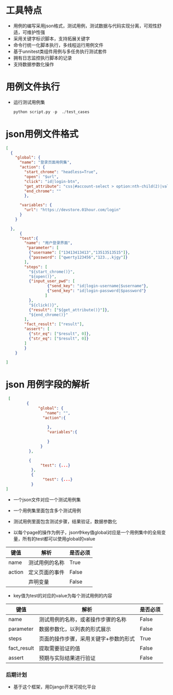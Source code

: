 
# 工具特点

- 用例的编写采用json格式，测试用例，测试数据与代码实现分离，可观性舒适，可维护性强
- 采用关键字标识脚本，支持拓展关键字
- 命令行统一化脚本执行，多线程运行用例文件
- 基于unnitest类组件用例与多任务执行测试套件
- 拥有日志监控执行脚本的记录
- 支持数据参数化操作

# 用例文件执行

- 运行测试用例集

  ```python
  python script.py -p  ./test_cases
  ```

# json用例文件格式

```json
[
  {
    "global": {
      "name": "登录页面用例集",
      "action": {
        "start_chrome": "headless=True",
        "open": "$url",
        "click": "id|login-btn",
        "get_attribute": "css|#account-select > option:nth-child(2)|value",
        "end_chrome": ""
        },

      "variables": {
        "url": "https://devstore.01hour.com/login"
      }
    }

  },
      {
      "test":{
        "name": "用户登录界面",   
         "parameter": [
          {"username": ["13413413413","13513513515"]},
          {"password": ["qwerty123456","123.,.kjgy"]}
        ],
        "steps": [
          "${start_chrome()}",
          "${open()}",
          {"input_user_pwd": [
                  {"send_key": "id|login-username|$username"},
                  {"send_key": "id|login-password|$password"}
                 ]
          },
          "${click()}",
          {"result": ["${get_attribute()}"]},
          "${end_chrome()}"
        ],
        "fact_result": ["result"],
        "assert": [
          {"str_eq": ["$result", 0]},
          {"str_eq": ["$result", 0]}
        ]
    	}
  	}
   
]
```

# json 用例字段的解析

```json
 [
         {
          	  "global": {
                 "name": "",
				"action":{
                    
                  },
                  "variables":{
                      
                  }
       		   }
          },

          {
               "test": {...}
           },
           {
                "test": {...}
           }
]
```

- 一个json文件对应一个测试用例集

- 一个用例集里面包含多个测试用例

- 测试用例里面包含测试步骤，结果验证，数据参数化

- 以每个page的操作为例子，json中key值global对应是一个用例集中的全局变量，所有的test都可以使用global的value

| 键值   | 解析           | 是否必须 |
| ------ | -------------- | -------- |
| name   | 测试用例的名称 | True     |
| action | 定义页面的事件 | False    |
|        | 声明变量       | False    |

- key值为test的对应的value为每个测试用例的内容

| 键值        | 解析                                  | 是否必须 |
| ----------- | ------------------------------------- | -------- |
| name        | 测试用例的名称，或者操作步骤的名称    | False    |
| parameter   | 数据参数化，以列表的形式展示          | False    |
| steps       | 页面的操作步骤，采用关键字+参数的形式 | True     |
| fact_result | 提取需要验证的值                      | False    |
| assert      | 预期与实际结果进行验证                | False    |

### 后期计划
- 基于这个框架，用Django开发可视化平台